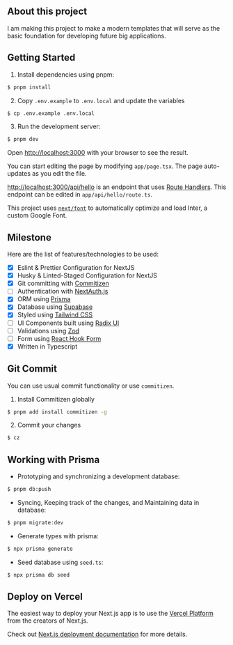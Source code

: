 ## About this project

I am making this project to make a modern templates that will serve as the basic foundation for developing future big applications.

## Getting Started

1. Install dependencies using pnpm:

```bash
$ pnpm install
```

2. Copy `.env.example` to `.env.local` and update the variables

```bash
$ cp .env.example .env.local
```

3. Run the development server:

```bash
$ pnpm dev
```

Open [http://localhost:3000](http://localhost:3000) with your browser to see the result.

You can start editing the page by modifying `app/page.tsx`. The page auto-updates as you edit the file.

[http://localhost:3000/api/hello](http://localhost:3000/api/hello) is an endpoint that uses [Route Handlers](https://beta.nextjs.org/docs/routing/route-handlers). This endpoint can be edited in `app/api/hello/route.ts`.

This project uses [`next/font`](https://nextjs.org/docs/basic-features/font-optimization) to automatically optimize and load Inter, a custom Google Font.

## Milestone

Here are the list of features/technologies to be used:

- [x] Eslint & Prettier Configuration for NextJS
- [x] Husky & Linted-Staged Configuration for NextJS
- [x] Git committing with [Commitizen](https://commitizen-tools.github.io/commitizen/)
- [ ] Authentication with [NextAuth.js](https://next-auth.js.org/)
- [x] ORM using [Prisma](https://www.prisma.io/)
- [x] Database using [Supabase](https://supabase.com/)
- [x] Styled using [Tailwind CSS](https://tailwindcss.com/)
- [ ] UI Components built using [Radix UI](https://www.radix-ui.com/)
- [ ] Validations using [Zod](https://github.com/colinhacks/zod)
- [ ] Form using [React Hook Form](https://react-hook-form.com/)
- [x] Written in Typescript

## Git Commit

You can use usual commit functionality or use `commitizen`.

1. Install Commitizen globally

```bash
$ pnpm add install commitizen -g
```

2. Commit your changes

```bash
$ cz
```

## Working with Prisma

- Prototyping and synchronizing a development database:

```bash
$ pnpm db:push
```

- Syncing, Keeping track of the changes, and Maintaining data in database:

```bash
$ pnpm migrate:dev
```

- Generate types with prisma:

```bash
$ npx prisma generate
```

- Seed database using `seed.ts`:

```bash
$ npx prisma db seed
```

## Deploy on Vercel

The easiest way to deploy your Next.js app is to use the [Vercel Platform](https://vercel.com/new?utm_medium=default-template&filter=next.js&utm_source=create-next-app&utm_campaign=create-next-app-readme) from the creators of Next.js.

Check out [Next.js deployment documentation](https://nextjs.org/docs/deployment) for more details.
